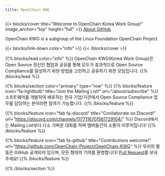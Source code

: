 ```yaml
---
title: OpenChain KWG
---
```


{{< blocks/cover title="Welcome to OpenChain Korea Work Group!" image_anchor="top" height="full" >}}
<a class="btn btn-lg btn-primary me-3 mb-4" href="/about/">
  About <i class="fas fa-arrow-alt-circle-right ms-2"></i>
</a>
<a class="btn btn-lg btn-secondary me-3 mb-4" href="https://github.com/OpenChain-Project/OpenChain-KWG">
  GitHub <i class="fab fa-github ms-2 "></i>
</a>
<p class="lead mt-5">OpenChain KWG is a subgroup of the Linux Foundation OpenChain Project.</p>
{{< blocks/link-down color="info" >}}
{{< /blocks/cover >}}


{{% blocks/lead color="info" %}}
OpenChain KWG(Korea Work Group)은 Open Source 정신인 협업과 공유를 통해 모두가 효과적으로 Open Source Compliance를 달성하기 위한 방법을 고민하고 공유하기 위한 모임입니다.
{{% /blocks/lead %}}


{{% blocks/section color="primary" type="row" %}}
{{% blocks/feature icon="fa-lightbulb" title="Join the Mailing List!" url="/about/subscribe"  %}}
소프트웨어를 개발하여 배포하는 한국 기업/기관에서 Open Source Compliance 업무를 담당하는 분이라면 참여가 가능합니다.
{{% /blocks/feature %}}

{{% blocks/feature icon="fab fa-discord" title="Conllaborate on Discord!" url="https://discord.com/channels/1177116701561729104/" %}}
Discord에서는 Mailing List보다 다소 가벼운 대화를 하며 멤버들간의 소통이 이루어집니다! 
{{% /blocks/feature %}}

{{% blocks/feature icon="fab fa-github" title="Contributions welcome!" url="https://github.com/OpenChain-Project/OpenChain-KWG" %}}
우리의 활동은 GitHub 공개되어 있으며, 모든 형태의 기여를 환영합니다! [Pull Request](https://github.com/OpenChain-Project/OpenChain-KWG/pulls)를 보내주세요!
{{% /blocks/feature %}}

{{% /blocks/section %}}


<!-- {{% blocks/section %}}
This is the second section
{.h1 .text-center}
{{% /blocks/section %}}

{{% blocks/section type="row" %}}

{{% blocks/feature icon="fab fa-app-store-ios" title="Download **from AppStore**" %}}
Get the Goldydocs app!
{{% /blocks/feature %}}

{{% blocks/feature icon="fab fa-github" title="Contributions welcome!"
    url="https://github.com/google/docsy-example" %}}
We do a [Pull Request](https://github.com/google/docsy-example/pulls)
contributions workflow on **GitHub**. New users are always welcome!
{{% /blocks/feature %}}

{{% blocks/feature icon="fab fa-twitter" title="Follow us on Twitter!"
    url="https://twitter.com/GoHugoIO" %}}
For announcement of latest features etc.
{{% /blocks/feature %}}

{{% /blocks/section %}}


{{% blocks/section %}}
This is the another section
{.h1 .text-center}
{{% /blocks/section %}} -->